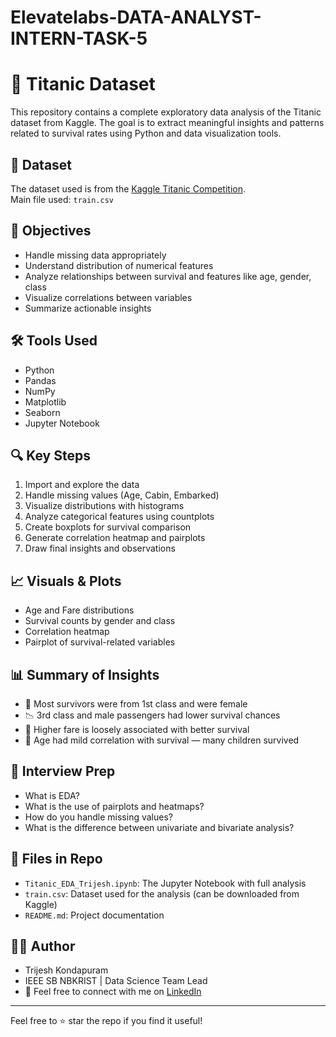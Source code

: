 # Elevatelabs-DATA-ANALYST-INTERN-TASK-5

# 🚢 Titanic Dataset 

This repository contains a complete exploratory data analysis of the Titanic dataset from Kaggle. The goal is to extract meaningful insights and patterns related to survival rates using Python and data visualization tools.

## 📁 Dataset

The dataset used is from the [Kaggle Titanic Competition](https://www.kaggle.com/c/titanic/data).  
Main file used: `train.csv`

## 📌 Objectives

- Handle missing data appropriately
- Understand distribution of numerical features
- Analyze relationships between survival and features like age, gender, class
- Visualize correlations between variables
- Summarize actionable insights

## 🛠️ Tools Used

- Python
- Pandas
- NumPy
- Matplotlib
- Seaborn
- Jupyter Notebook

## 🔍 Key Steps

1. Import and explore the data
2. Handle missing values (Age, Cabin, Embarked)
3. Visualize distributions with histograms
4. Analyze categorical features using countplots
5. Create boxplots for survival comparison
6. Generate correlation heatmap and pairplots
7. Draw final insights and observations

## 📈 Visuals & Plots

- Age and Fare distributions
- Survival counts by gender and class
- Correlation heatmap
- Pairplot of survival-related variables

## 📊 Summary of Insights

- 🎯 Most survivors were from 1st class and were female
- 📉 3rd class and male passengers had lower survival chances
- 💸 Higher fare is loosely associated with better survival
- 🧒 Age had mild correlation with survival — many children survived

## 🧠 Interview Prep

- What is EDA?
- What is the use of pairplots and heatmaps?
- How do you handle missing values?
- What is the difference between univariate and bivariate analysis?

## 📎 Files in Repo

- `Titanic_EDA_Trijesh.ipynb`: The Jupyter Notebook with full analysis
- `train.csv`: Dataset used for the analysis (can be downloaded from Kaggle)
- `README.md`: Project documentation

## 🙋‍♂️ Author

- Trijesh Kondapuram
- IEEE SB NBKRIST | Data Science Team Lead
- 📧 Feel free to connect with me on [LinkedIn](https://www.linkedin.com/in/trijesh-kondapuram)

---

Feel free to ⭐ star the repo if you find it useful!
